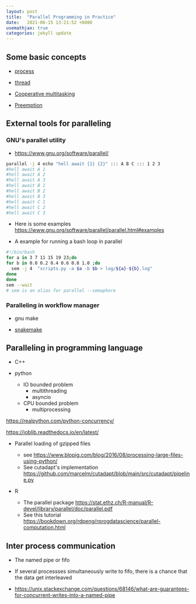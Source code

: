 ```yaml
---
layout: post
title:  "Parallel Programming in Practice"
date:   2021-06-15 13:21:52 +0800
usemathjax: true
categories: jekyll update
---
```


## Some basic concepts

- [process](https://en.wikipedia.org/wiki/Process_(computing))

- [thread](https://en.wikipedia.org/wiki/Thread_(computing)) 

- [Cooperative multitasking](https://en.wikipedia.org/wiki/Cooperative_multitasking)

- [Preemption](https://en.wikipedia.org/wiki/Preemption_%28computing%29)


## External tools for paralleling

### GNU's parallel utility

- <https://www.gnu.org/software/parallel/>


```bash
parallel -j 4 echo "hell await {1} {2}" ::: A B C ::: 1 2 3
#hell await A 1
#hell await A 2
#hell await A 3
#hell await B 1
#hell await B 2
#hell await B 3
#hell await C 1
#hell await C 2
#hell await C 3

```

- Here is some examples <https://www.gnu.org/software/parallel/parallel.html#examples>

- A example for running a bash loop in parallel

```bash
#!/bin/bash
for a in 3 7 11 15 19 23;do
for b in 0.0 0.2 0.4 0.6 0.8 1.0 ;do
  sem -j 4  "scripts.py -a $a -b $b > log/${a}-${b}.log"
done
done
sem --wait
# sem is an alias for parallel --semaphore
```

### Paralleling in workflow manager

- gnu make

- [snakemake](https://snakemake.readthedocs.io/en/stable/)


## Paralleling in programming language
  
- C++

- python

  - IO bounded problem
    - multithreading
    - asyncio
  - CPU bounded problem
    - multiprocessing

<https://realpython.com/python-concurrency/>

<https://joblib.readthedocs.io/en/latest/>


  - Parallel loading of gzipped files
    - see <https://www.blopig.com/blog/2016/08/processing-large-files-using-python/>
    - See cutadapt's implementation <https://github.com/marcelm/cutadapt/blob/main/src/cutadapt/pipeline.py>

- R
  - The parallel package <https://stat.ethz.ch/R-manual/R-devel/library/parallel/doc/parallel.pdf>
  - See this tutorial <https://bookdown.org/rdpeng/rprogdatascience/parallel-computation.html>


## Inter process communication

- The named pipe or fifo
- If several processses simultaneously write to fifo, there is a chance that the data get interleaved

- <https://unix.stackexchange.com/questions/68146/what-are-guarantees-for-concurrent-writes-into-a-named-pipe>


